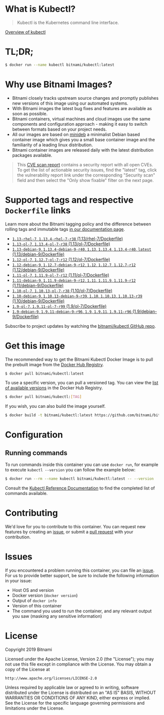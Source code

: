 
# What is Kubectl?

> Kubectl is the Kubernetes command line interface.

[Overview of kubectl](https://kubernetes.io/docs/reference/kubectl/overview/)

# TL;DR;

```bash
$ docker run --name kubectl bitnami/kubectl:latest
```

# Why use Bitnami Images?

* Bitnami closely tracks upstream source changes and promptly publishes new versions of this image using our automated systems.
* With Bitnami images the latest bug fixes and features are available as soon as possible.
* Bitnami containers, virtual machines and cloud images use the same components and configuration approach - making it easy to switch between formats based on your project needs.
* All our images are based on [minideb](https://github.com/bitnami/minideb) a minimalist Debian based container image which gives you a small base container image and the familiarity of a leading linux distribution.
* Bitnami container images are released daily with the latest distribution packages available.


> This [CVE scan report](https://quay.io/repository/bitnami/kubectl?tab=tags) contains a security report with all open CVEs. To get the list of actionable security issues, find the "latest" tag, click the vulnerability report link under the corresponding "Security scan" field and then select the "Only show fixable" filter on the next page.

# Supported tags and respective `Dockerfile` links

Learn more about the Bitnami tagging policy and the difference between rolling tags and immutable tags [in our documentation page](https://docs.bitnami.com/containers/how-to/understand-rolling-tags-containers/).


* [`1.13-rhel-7`, `1.13.4-rhel-7-r38` (1.13/rhel-7/Dockerfile)](https://github.com/bitnami/bitnami-docker-kubectl/blob/1.13.4-rhel-7-r38/1.13/rhel-7/Dockerfile)
* [`1.13-ol-7`, `1.13.4-ol-7-r38` (1.13/ol-7/Dockerfile)](https://github.com/bitnami/bitnami-docker-kubectl/blob/1.13.4-ol-7-r38/1.13/ol-7/Dockerfile)
* [`1.13-debian-9`, `1.13.4-debian-9-r40`, `1.13`, `1.13.4`, `1.13.4-r40`, `latest` (1.13/debian-9/Dockerfile)](https://github.com/bitnami/bitnami-docker-kubectl/blob/1.13.4-debian-9-r40/1.13/debian-9/Dockerfile)
* [`1.12-ol-7`, `1.12.7-ol-7-r12` (1.12/ol-7/Dockerfile)](https://github.com/bitnami/bitnami-docker-kubectl/blob/1.12.7-ol-7-r12/1.12/ol-7/Dockerfile)
* [`1.12-debian-9`, `1.12.7-debian-9-r12`, `1.12`, `1.12.7`, `1.12.7-r12` (1.12/debian-9/Dockerfile)](https://github.com/bitnami/bitnami-docker-kubectl/blob/1.12.7-debian-9-r12/1.12/debian-9/Dockerfile)
* [`1.11-ol-7`, `1.11.9-ol-7-r12` (1.11/ol-7/Dockerfile)](https://github.com/bitnami/bitnami-docker-kubectl/blob/1.11.9-ol-7-r12/1.11/ol-7/Dockerfile)
* [`1.11-debian-9`, `1.11.9-debian-9-r12`, `1.11`, `1.11.9`, `1.11.9-r12` (1.11/debian-9/Dockerfile)](https://github.com/bitnami/bitnami-docker-kubectl/blob/1.11.9-debian-9-r12/1.11/debian-9/Dockerfile)
* [`1.10-ol-7`, `1.10.13-ol-7-r38` (1.10/ol-7/Dockerfile)](https://github.com/bitnami/bitnami-docker-kubectl/blob/1.10.13-ol-7-r38/1.10/ol-7/Dockerfile)
* [`1.10-debian-9`, `1.10.13-debian-9-r39`, `1.10`, `1.10.13`, `1.10.13-r39` (1.10/debian-9/Dockerfile)](https://github.com/bitnami/bitnami-docker-kubectl/blob/1.10.13-debian-9-r39/1.10/debian-9/Dockerfile)
* [`1.9-ol-7`, `1.9.11-ol-7-r99` (1.9/ol-7/Dockerfile)](https://github.com/bitnami/bitnami-docker-kubectl/blob/1.9.11-ol-7-r99/1.9/ol-7/Dockerfile)
* [`1.9-debian-9`, `1.9.11-debian-9-r96`, `1.9`, `1.9.11`, `1.9.11-r96` (1.9/debian-9/Dockerfile)](https://github.com/bitnami/bitnami-docker-kubectl/blob/1.9.11-debian-9-r96/1.9/debian-9/Dockerfile)

Subscribe to project updates by watching the [bitnami/kubectl GitHub repo](https://github.com/bitnami/bitnami-docker-kubectl).

# Get this image

The recommended way to get the Bitnami Kubectl Docker Image is to pull the prebuilt image from the [Docker Hub Registry](https://hub.docker.com/r/bitnami/kubectl).

```bash
$ docker pull bitnami/kubectl:latest
```

To use a specific version, you can pull a versioned tag. You can view the [list of available versions](https://hub.docker.com/r/bitnami/kubectl/tags/) in the Docker Hub Registry.

```bash
$ docker pull bitnami/kubectl:[TAG]
```

If you wish, you can also build the image yourself.

```bash
$ docker build -t bitnami/kubectl:latest https://github.com/bitnami/bitnami-docker-kubectl.git
```

# Configuration

## Running commands

To run commands inside this container you can use `docker run`, for example to execute `kubectl --version` you can follow the example below:

```bash
$ docker run --rm --name kubectl bitnami/kubectl:latest -- --version
```

Consult the [Kubectl Reference Documentation](https://kubernetes.io/docs/reference/generated/kubectl/kubectl-commands) to find the completed list of commands available.

# Contributing

We'd love for you to contribute to this container. You can request new features by creating an [issue](https://github.com/bitnami/bitnami-docker-kubectl/issues), or submit a [pull request](https://github.com/bitnami/bitnami-docker-kubectl/pulls) with your contribution.

# Issues

If you encountered a problem running this container, you can file an [issue](https://github.com/bitnami/bitnami-docker-kubectl/issues). For us to provide better support, be sure to include the following information in your issue:

- Host OS and version
- Docker version (`docker version`)
- Output of `docker info`
- Version of this container
- The command you used to run the container, and any relevant output you saw (masking any sensitive information)

# License

Copyright 2019 Bitnami

Licensed under the Apache License, Version 2.0 (the "License");
you may not use this file except in compliance with the License.
You may obtain a copy of the License at

    http://www.apache.org/licenses/LICENSE-2.0

Unless required by applicable law or agreed to in writing, software
distributed under the License is distributed on an "AS IS" BASIS,
WITHOUT WARRANTIES OR CONDITIONS OF ANY KIND, either express or implied.
See the License for the specific language governing permissions and
limitations under the License.
